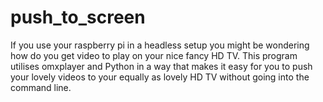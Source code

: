 push_to_screen
==============

If you use your raspberry pi in a headless setup you might be wondering how do you get video to play on your nice fancy HD TV. This program utilises omxplayer and Python in a way that makes it easy for you to push your lovely videos to your equally as lovely HD TV without going into the command line.